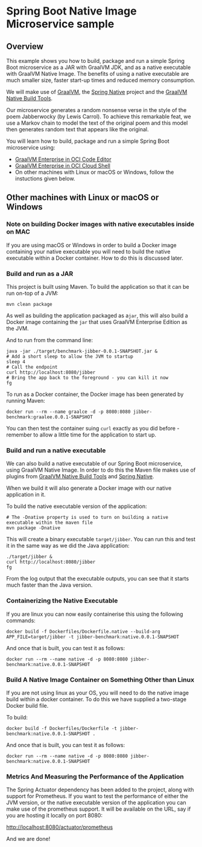 # Spring Boot Native Image Microservice sample

## Overview

This example shows you how to build, package and run a simple Spring Boot microservice as a JAR with GraalVM JDK, and as a native executable with GraalVM Native Image. The benefits of using a native executable are much smaller size, faster start-up times and reduced memory consumption.

We will make use of [GraalVM](https://www.graalvm.org), the [Spring Native](https://docs.spring.io/spring-native/docs/current/reference/htmlsingle/) project and the [GraalVM Native Build Tools](https://github.com/graalvm/native-build-tools).

Our microservice generates a random nonsense verse in the style of the poem Jabberwocky (by Lewis Carrol). To achieve this remarkable feat, we use a Markov chain to model the text of the original poem and this model then generates random text that appears like the original.

You will learn how to build, package and run a simple Spring Boot microservice using:

- [GraalVM Enterprise in OCI Code Editor](./README-Code-Editor.md)
- [GraalVM Enterprise in OCI Cloud Shell](./README-Cloud-Shell.md)
- On other machines with Linux or macOS or Windows, follow the instuctions given below.

## Other machines with Linux or macOS or Windows

### Note on building Docker images with native executables inside on MAC

If you are using macOS or Windows in order to build a Docker image containing your native executable you will need
to build the native executable within a Docker container. How to do this is discussed later. 

### Build and run as a JAR

This project is built using Maven. To build the application so that it can be run on-top of a JVM:

```shell
mvn clean package
```

As well as building the application packaged as a`jar`, this will also build a Docker image containing the `jar` that
uses GraalVM Enterprise Edition as the JVM.

And to run from the command line:

```shell
java -jar ./target/benchmark-jibber-0.0.1-SNAPSHOT.jar &
# Add a short sleep to allow the JVM to startup
sleep 4
# Call the endpoint
curl http://localhost:8080/jibber
# Bring the app back to the foreground - you can kill it now
fg
```

To run as a Docker container, the Docker image has been generated by running Maven:

```shell
docker run --rm --name graalce -d -p 8080:8080 jibber-benchmark:graalee.0.0.1-SNAPSHOT
```
You can then test the container suing `curl` exactly as you did before - remember to allow a little time for the application to 
start up.

### Build and run a native executable

We can also build a native executable of our Spring Boot microservice, using GraalVM Native Image. In order to do this
the Maven file makes use of plugins from [GraalVM Native Build Tools](https://github.com/graalvm/native-build-tools) and
[Spring Native](https://docs.spring.io/spring-native/docs/current/reference/htmlsingle/).

When we build it will also generate a Docker image with our native application in it.

To build the native executable version of the application:

```shell
# The -Dnative property is used to turn on building a native executable within the maven file
mvn package -Dnative
```

This will create a binary executable `target/jibber`. You can run this and test it in the same way as we did the Java
application:

```shell
./target/jibber &
curl http://localhost:8080/jibber
fg
```

From the log output that the executable outputs, you can see that it starts much faster than the Java version.

### Containerizing the Native Executable

If you are linux you can now easily containerise this using the following commands:

```shell
docker build -f Dockerfiles/Dockerfile.native --build-arg APP_FILE=target/jibber -t jibber-benchmark:native.0.0.1-SNAPSHOT
```
And once that is built, you can test it as follows:

```shell
docker run --rm --name native -d -p 8080:8080 jibber-benchmark:native.0.0.1-SNAPSHOT
```

### Build A Native Image Container on Something Other than Linux

If you are not using linux as your OS, you will need to do the native image build within a docker container. To do this
we have supplied a two-stage Docker build file. 

To build:

```shell
docker build -f Dockerfiles/Dockerfile -t jibber-benchmark:native.0.0.1-SNAPSHOT .
```
And once that is built, you can test it as follows:

```shell
docker run --rm --name native -d -p 8080:8080 jibber-benchmark:native.0.0.1-SNAPSHOT
```

### Metrics And Measuring the Performance of the Application

The Spring Actuator dependency has been added to the project, along with support for Prometheus. If you
want to test the performance of either the JVM version, or the native executable version of the application you can
make use of the prometheus support. It will be available on the URL, say if you are hosting it locally on port 8080:

[http://localhost:8080/actuator/prometheus](http://localhost:8080/actuator/prometheus)

And we are done!

